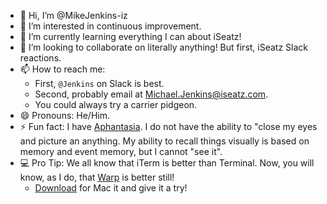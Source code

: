 - 👋 Hi, I’m @MikeJenkins-iz
- 👀 I’m interested in continuous improvement.
- 🌱 I’m currently learning everything I can about iSeatz!
- 💞️ I’m looking to collaborate on literally anything!  But first, iSeatz Slack reactions.
- 📫 How to reach me:
   - First, `@Jenkins` on Slack is best.
   - Second, probably email at Michael.Jenkins@iseatz.com.
   - You could always try a carrier pidgeon.
- 😄 Pronouns: He/Him.
- ⚡ Fun fact: I have [Aphantasia](https://en.wikipedia.org/wiki/Aphantasia).  I do not have the ability to "close my eyes and picture an anything.  My ability to recall things visually is based on memory and event memory, but I cannot "see it".
- 💻 Pro Tip: We all know that iTerm is better than Terminal.  Now, you will know, as I do, that [Warp](https://www.warp.dev/) is better still!
   - [Download](https://app.warp.dev/get_warp?package=dmg) for Mac it and give it a try!

<!---
MikeJenkins-iz/MikeJenkins-iz is a ✨ special ✨ repository because its `README.md` (this file) appears on your GitHub profile.
You can click the Preview link to take a look at your changes.

Here are some other ideas to get you started:
---------------------------------------------
- 👯 I’m looking to collaborate on ...
- 🤔 I’m looking for help with ...
- 💬 Ask me about ...
--->
